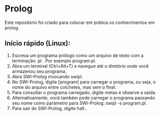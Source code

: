 # Prolog

Este repositório foi criado para colocar em prática os conhecimentos em prolog.

## Início rápido (Linux):

1. Escreva um programa prólogo como um arquivo de texto com a terminação .pl . Por exemplo program.pl.
2. Abra um terminal (Ctrl+Alt+T) e navegue até o diretório onde você armazenou seu programa.
3. Abra SWI-Prolog invocando swipl.
4. No SWI-Prolog, digite [program] para carregar o programa, ou seja, o nome do arquivo entre colchetes, mas sem o final.
5. Para consultar o programa carregado, digite metas e observe a saída.
6. Alternativamente, você também pode carregar o programa passando seu nome como parâmetro para SWI-Prolog: swipl -s program.pl.
7. Para sair do SWI-Prolog, digite halt..
